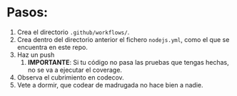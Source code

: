 # Pasos:

1. Crea el directorio `.github/workflows/`.
2. Crea dentro del directorio anterior el fichero `nodejs.yml`, como el que se encuentra en este repo.
3. Haz un push
   1. **IMPORTANTE**: Si tu código no pasa las pruebas que tengas hechas, no se va a ejecutar el coverage.
4. Observa el cubrimiento en codecov.
5. Vete a dormir, que codear de madrugada no hace bien a nadie.